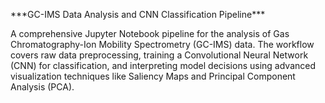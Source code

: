 \*\*\*GC-IMS Data Analysis and CNN Classification Pipeline\*\*\*



A comprehensive Jupyter Notebook pipeline for the analysis of Gas Chromatography-Ion Mobility Spectrometry (GC-IMS) data. The workflow covers raw data preprocessing, training a Convolutional Neural Network (CNN) for classification, and interpreting model decisions using advanced visualization techniques like Saliency Maps and Principal Component Analysis (PCA).

